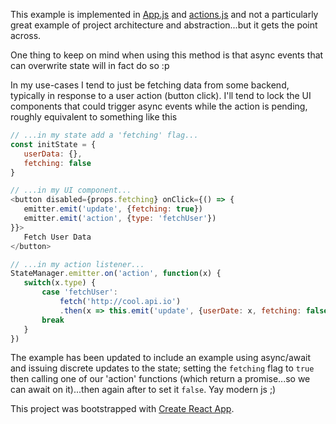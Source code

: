 
This example is implemented in [App.js](https://github.com/jason-c-child/tiny-state-manager/blob/master/example/src/App.js) and 
[actions.js](https://github.com/jason-c-child/tiny-state-manager/blob/master/example/src/actions.js) and not a particularly great example of
 project architecture and abstraction...but it gets the point across.
 
 One thing to keep on mind when using this method is that async events that can overwrite state will in fact do so :p
 
 In my use-cases I tend to just be fetching data from some backend, typically in response to a user action (button click). I'll tend to
 lock the UI components that could trigger async events while the action is pending, roughly equivalent to something like this
 
 ```javascript
 // ...in my state add a 'fetching' flag...
const initState = {
    userData: {},
    fetching: false
}

// ...in my UI component...
<button disabled={props.fetching} onClick={() => {
    emitter.emit('update', {fetching: true})
    emitter.emit('action', {type: 'fetchUser'})
}}>
    Fetch User Data
</button>

// ...in my action listener...
StateManager.emitter.on('action', function(x) {
    switch(x.type) {
        case 'fetchUser':
            fetch('http://cool.api.io')
            .then(x => this.emit('update', {userDate: x, fetching: false}))       
        break
    }
})
```

The example has been updated to include an example using async/await and issuing discrete updates to the state; setting the
`fetching` flag to `true` then calling one of our 'action' functions (which return a promise...so we can await on it)...then
again after to set it `false`. Yay modern js ;)


This project was bootstrapped with [Create React App](https://github.com/facebookincubator/create-react-app).
 
 
 